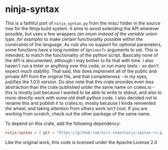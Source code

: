 # ninja-syntax
This is a faithful port of `ninja_syntax.py` from the misc/ folder in
the source tree for the Ninja build system.
It aims to avoid extending the API wherever possible, but uses a few wrappers 
*(an enum instead of the variable union type, for example)* to make certain 
functionality possible within the constraints of the language.
As rust ahs no support for optional parameters, some functions have a long
number of `Option<T>` arguments to set. 
This is intended, to match the functionality of the python script.
Basically none of the API is documented, although I may bother to fix that with time.
I also haven't run a linter or anything over this code, or run many tests - 
so don't expect much stability.
That said, this does implement all of the public and private API from the 
original file, and that completeness - in my eyes, justifies the 1.0.0 version.
Do also note that this crate provides even less abstraction than the crate 
published under the same name on crates.io - this is mostly just because 
I wanted to be able to write to stdout, and also to more-directly work with some 
old draft python code.
I also decided not to rename this and publish it to crates.io, mostly because I 
kinda reinvented the wheel, and taking attention from others work isn't cool.
If you are working from scratch, check out the other package of the same name.

To depend on this crate, add the following dependency:
```toml
ninja-syntax = { git = "https://github.com/Siri-chan/ninja-syntax-rs.git" }
```

Like the original work, this code is licensed under the Apache License 2.0

